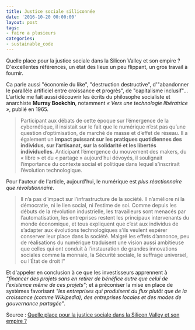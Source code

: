 ```yaml
---
title: Justice sociale silliconnée
date: '2016-10-20 00:00:00'
layout: post
tags:
- faire a plusieurs
categories:
- sustainable_code
---
```


Quelle place pour la justice sociale dans la Silicon Valley et son empire ? D'excellentes références, un état des lieux un peu flippant, un gros travail à fournir.

<!--more-->

Ca parle aussi "économie du like", "destruction destructive", d'"abandonner le parallèle artificiel entre croissance et progrès", de "capitalisme inclusif"... L'article me fait aussi découvrir les écrits du philosophe socialiste et anarchiste **Murray Bookchin**, notamment *« Vers une technologie libératrice »*, publié en 1965.

> Participant aux débats de cette époque sur l’émergence de la cybernétique, il insistait sur le fait que le numérique n’est pas qu’une question d’optimisation, de marché de masse et d’effet de réseau. Il a également un **impact puissant sur les pratiques quotidiennes des individus, sur l’artisanat, sur la solidarité et les libertés individuelles**. Anticipant l’émergence du mouvement des makers, du « libre » et du « partage » aujourd’hui dévoyés, il soulignait l’importance du contexte social et politique dans lequel s’inscrirait l’évolution technologique.

Pour l'auteur de l'article, aujourd'hui, le numérique est *plus réactionnaire que révolutionnaire*.

> Il n’a pas d’impact sur l’infrastructure de la société. Il n’améliore ni la démocratie, ni le lien social, ni l’estime de soi. Comme depuis les débuts de la révolution industrielle, les travailleurs sont menacés par l’automatisation, les entreprises restent les principaux intervenants du monde économique, et tous expliquent que c’est aux individus de s’adapter aux évolutions technologiques s’ils veulent espérer conserver leur place dans la société. Malgré les effets d’annonce, peu de réalisations du numérique traduisent une vision aussi ambitieuse que celles qui ont conduit à l’instauration de grandes innovations sociales comme la monnaie, la Sécurité sociale, le suffrage universel, ou l’État de droit !"  

Et d'appeler en conclusion à ce que les investisseurs apprennent à *"financer des projets sans en retirer de bénéfice autre que celui de l’existence même de ces projets"*; et à préconiser la mise en place de systèmes favorisant *"les entreprises qui produisent du flux plutôt que de la croissance (comme Wikipedia), des entreprises locales et des modes de gouvernance partagée"*.


Source : [Quelle place pour la justice sociale dans la Silicon Valley et son empire ?][source]

[source]: http://www.soufron.com/quelle-place-pour-la-justice-sociale-dans-la-silicon-valley-et-son-empire/
